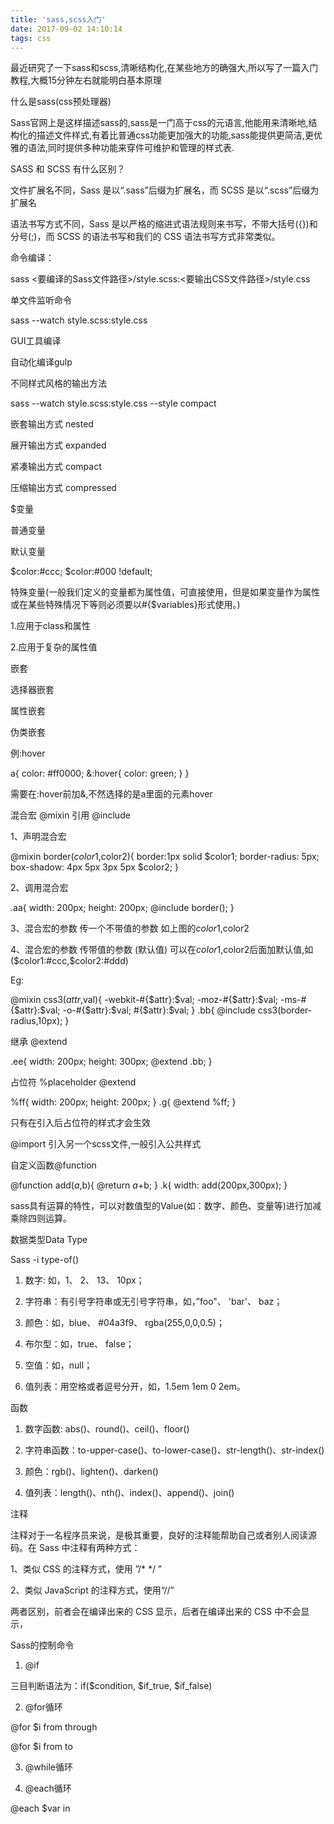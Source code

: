 ```yaml
---
title: 'sass,scss入门'
date: 2017-09-02 14:10:14
tags: css
---
```

最近研究了一下sass和scss,清晰结构化,在某些地方的确强大,所以写了一篇入门教程,大概15分钟左右就能明白基本原理

什么是sass(css预处理器)

Sass官网上是这样描述sass的,sass是一门高于css的元语言,他能用来清晰地,结构化的描述文件样式,有着比普通css功能更加强大的功能,sass能提供更简洁,更优雅的语法,同时提供多种功能来穿件可维护和管理的样式表.

<!-- more -->

SASS 和 SCSS 有什么区别？

文件扩展名不同，Sass 是以“.sass”后缀为扩展名，而 SCSS 是以“.scss”后缀为扩展名

语法书写方式不同，Sass 是以严格的缩进式语法规则来书写，不带大括号({})和分号(;)，而 SCSS 的语法书写和我们的 CSS 语法书写方式非常类似。


命令编译：

sass <要编译的Sass文件路径>/style.scss:<要输出CSS文件路径>/style.css

单文件监听命令

sass --watch style.scss:style.css

GUI工具编译

自动化编译gulp

 

不同样式风格的输出方法

sass --watch style.scss:style.css --style compact

嵌套输出方式 nested

展开输出方式 expanded  

紧凑输出方式 compact

压缩输出方式 compressed

 

$变量

普通变量

默认变量

$color:#ccc;
$color:#000 !default;

特殊变量(一般我们定义的变量都为属性值，可直接使用，但是如果变量作为属性或在某些特殊情况下等则必须要以#{$variables}形式使用。)

1.应用于class和属性

2.应用于复杂的属性值

 

嵌套

选择器嵌套

属性嵌套

伪类嵌套

例:hover

a{
  color: #ff0000;
  &:hover{
    color: green;
  }
}

需要在:hover前加&,不然选择的是a里面的元素hover

 

混合宏 @mixin 引用  @include

1、声明混合宏

@mixin border($color1,$color2){
  border:1px solid $color1;
  border-radius: 5px;
  box-shadow: 4px 5px 3px 5px $color2;
}

2、调用混合宏

.aa{
  width: 200px;
  height: 200px;
  @include border();
}

3、混合宏的参数   传一个不带值的参数  如上图的$color1,$color2

4、混合宏的参数   传带值的参数 (默认值)  可以在$color1,$color2后面加默认值,如($color1:#ccc,$color2:#ddd)

Eg:

@mixin css3($attr,$val){
  -webkit-#{$attr}:$val;
  -moz-#{$attr}:$val;
  -ms-#{$attr}:$val;
  -o-#{$attr}:$val;
  #{$attr}:$val;
}
.bb{
  @include css3(border-radius,10px);
}

 

继承 @extend

.ee{
  width: 200px;
  height: 300px;
  @extend .bb;
}

占位符 %placeholder   @extend

%ff{
  width: 200px;
  height: 200px;
}
.g{
  @extend %ff;
}

只有在引入后占位符的样式才会生效

 

@import  引入另一个scss文件,一般引入公共样式

自定义函数@function

@function add($a,$b){
  @return $a+$b;
}
.k{
  width: add(200px,300px);
}

sass具有运算的特性，可以对数值型的Value(如：数字、颜色、变量等)进行加减乘除四则运算。

 

数据类型Data Type

Sass -i   type-of()

 1. 数字: 如，1、 2、 13、 10px；

 2. 字符串：有引号字符串或无引号字符串，如，”foo"、 'bar'、 baz；

 3. 颜色：如，blue、 #04a3f9、 rgba(255,0,0,0.5)；

 4. 布尔型：如，true、 false；

 5. 空值：如，null；

 6. 值列表：用空格或者逗号分开，如，1.5em 1em 0 2em。

 

函数

 1. 数字函数: abs()、round()、ceil()、floor()

 2. 字符串函数：to-upper-case()、to-lower-case()、str-length()、str-index()

 3. 颜色：rgb()、lighten()、darken()

 4. 值列表：length()、nth()、index()、append()、join()

 

注释

注释对于一名程序员来说，是极其重要，良好的注释能帮助自己或者别人阅读源码。在 Sass 中注释有两种方式：

1、类似 CSS 的注释方式，使用 ”/*  */ ”

2、类似 JavaScript 的注释方式，使用“//”

两者区别，前者会在编译出来的 CSS 显示，后者在编译出来的 CSS 中不会显示，

 

Sass的控制命令

1. @if

三目判断语法为：if($condition, $if_true, $if_false)

2. @for循环

@for $i from <start> through <end>

@for $i from <start> to <end>

3. @while循环

4. @each循环

@each $var in <list>
